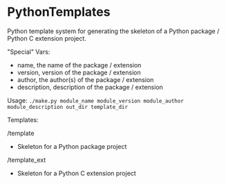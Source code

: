 PythonTemplates
===============

Python template system for generating the skeleton of a Python package / Python C extension project.

"Special" Vars:
* name, the name of the package / extension
* version, version of the package / extension
* author, the author(s) of the package / extension
* description, description of the package / extension


Usage:
`./make.py module_name module_version module_author module_description out_dir template_dir`
	

Templates:

/template
- Skeleton for a Python package project


/template_ext
- Skeleton for a Python C extension project

